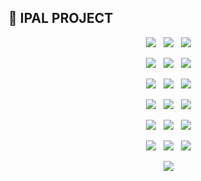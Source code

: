 ## 🚁 IPAL PROJECT

<p align="center">
  <img src="https://github.com/MansLeoo/DroneProject/blob/main/img/MansLeo_Drone_Project_ANG_page-0001.jpg?raw=true">
  <img src="https://github.com/MansLeoo/DroneProject/blob/main/img/MansLeo_Drone_Project_ANG_page-0002.jpg?raw=true">
  <img src="https://github.com/MansLeoo/DroneProject/blob/main/img/MansLeo_Drone_Project_ANG_page-0003.jpg?raw=true">
</p>
<p align="center">
  <img src="https://github.com/MansLeoo/DroneProject/blob/main/img/MansLeo_Drone_Project_ANG_page-0004.jpg?raw=true">
  <img src="https://github.com/MansLeoo/DroneProject/blob/main/img/MansLeo_Drone_Project_ANG_page-0005.jpg?raw=true">
  <img src="https://github.com/MansLeoo/DroneProject/blob/main/img/MansLeo_Drone_Project_ANG_page-0006.jpg?raw=true">
</p>
<p align="center">
  <img src="https://github.com/MansLeoo/DroneProject/blob/main/img/MansLeo_Drone_Project_ANG_page-0007.jpg?raw=true">
  <img src="https://github.com/MansLeoo/DroneProject/blob/main/img/MansLeo_Drone_Project_ANG_page-0008.jpg?raw=true">
  <img src="https://github.com/MansLeoo/DroneProject/blob/main/img/MansLeo_Drone_Project_ANG_page-0009.jpg?raw=true">
</p>
<p align="center">
  <img src="https://github.com/MansLeoo/DroneProject/blob/main/img/MansLeo_Drone_Project_ANG_page-0010.jpg?raw=true">
  <img src="https://github.com/MansLeoo/DroneProject/blob/main/img/MansLeo_Drone_Project_ANG_page-0011.jpg?raw=true">
  <img src="https://github.com/MansLeoo/DroneProject/blob/main/img/MansLeo_Drone_Project_ANG_page-0012.jpg?raw=true">
</p>
<p align="center">
  <img src="https://github.com/MansLeoo/DroneProject/blob/main/img/MansLeo_Drone_Project_ANG_page-0013.jpg?raw=true">
  <img src="https://github.com/MansLeoo/DroneProject/blob/main/img/MansLeo_Drone_Project_ANG_page-0014.jpg?raw=true">
  <img src="https://github.com/MansLeoo/DroneProject/blob/main/img/MansLeo_Drone_Project_ANG_page-0015.jpg?raw=true">
</p>
<p align="center">
  <img src="https://github.com/MansLeoo/DroneProject/blob/main/img/MansLeo_Drone_Project_ANG_page-0016.jpg?raw=true">
  <img src="https://github.com/MansLeoo/DroneProject/blob/main/img/MansLeo_Drone_Project_ANG_page-0017.jpg?raw=true">
  <img src="https://github.com/MansLeoo/DroneProject/blob/main/img/MansLeo_Drone_Project_ANG_page-0018.jpg?raw=true">
</p>
<p align="center">
  <img src="https://github.com/MansLeoo/DroneProject/blob/main/img/MansLeo_Drone_Project_ANG_page-0019.jpg?raw=true">
</p>
